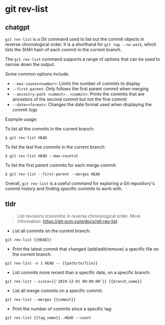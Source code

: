 # git rev-list 
## chatgpt 
`git rev-list` is a Git command used to list out the commit objects in reverse chronological order. It is a shorthand for `git log --no-walk`, which lists the SHA1 hash of each commit in the current branch.

The `git rev-list` command supports a range of options that can be used to narrow down the output. 

Some common options include:

- `--max-count=<number>`: Limits the number of commits to display
- `--first-parent`: Only follows the first parent commit when merging
- `--ancestry-path <commit>..<commit>`: Prints the commits that are ancestors of the second commit but not the first commit
- `--date=<format>`: Changes the date format used when displaying the commit logs

Example usage:

To list all the commits in the current branch:

```
$ git rev-list HEAD
```

To list the last five commits in the current branch:

```
$ git rev-list HEAD --max-count=5
```

To list the first parent commits for each merge commit:

```
$ git rev-list --first-parent --merges HEAD
```

Overall, `git rev-list` is a useful command for exploring a Git repository's commit history and finding specific commits to work with. 

## tldr 
 
> List revisions (commits) in reverse chronological order.
> More information: <https://git-scm.com/docs/git-rev-list>.

- List all commits on the current branch:

`git rev-list {{HEAD}}`

- Print the latest commit that changed (add/edit/remove) a specific file on the current branch:

`git rev-list -n 1 HEAD -- {{path/to/file}}`

- List commits more recent than a specific date, on a specific branch:

`git rev-list --since={{'2019-12-01 00:00:00'}} {{branch_name}}`

- List all merge commits on a specific commit:

`git rev-list --merges {{commit}}`

- Print the number of commits since a specific tag:

`git rev-list {{tag_name}}..HEAD --count`
